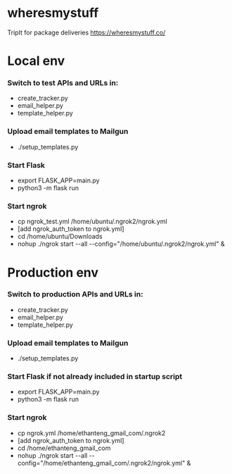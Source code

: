 # wheresmystuff
TripIt for package deliveries
https://wheresmystuff.co/


Local env
=========

### Switch to test APIs and URLs in:
* create_tracker.py
* email_helper.py
* template_helper.py


### Upload email templates to Mailgun
* ./setup_templates.py


### Start Flask
* export FLASK_APP=main.py
* python3 -m flask run


### Start ngrok
* cp ngrok_test.yml /home/ubuntu/.ngrok2/ngrok.yml
* [add ngrok_auth_token to ngrok.yml]
* cd /home/ubuntu/Downloads
* nohup ./ngrok start --all --config="/home/ubuntu/.ngrok2/ngrok.yml" &


Production env
==============

### Switch to production APIs and URLs in:
* create_tracker.py
* email_helper.py
* template_helper.py


### Upload email templates to Mailgun
* ./setup_templates.py


### Start Flask if not already included in startup script
* export FLASK_APP=main.py
* python3 -m flask run


### Start ngrok
* cp ngrok.yml /home/ethanteng_gmail_com/.ngrok2
* [add ngrok_auth_token to ngrok.yml]
* cd /home/ethanteng_gmail_com
* nohup ./ngrok start --all --config="/home/ethanteng_gmail_com/.ngrok2/ngrok.yml" &
